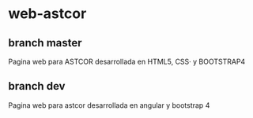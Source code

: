# web-astcor

## branch master
Pagina web para ASTCOR desarrollada en HTML5, CSS· y BOOTSTRAP4

## branch dev
Pagina web para astcor desarrollada en angular y bootstrap 4
